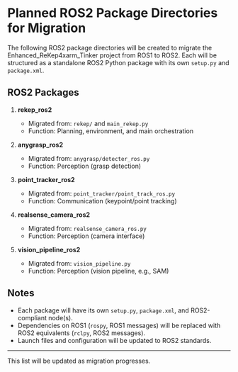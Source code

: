 # Planned ROS2 Package Directories for Migration

The following ROS2 package directories will be created to migrate the Enhanced_ReKep4xarm_Tinker project from ROS1 to ROS2. Each will be structured as a standalone ROS2 Python package with its own `setup.py` and `package.xml`.

## ROS2 Packages

1. **rekep_ros2**
   - Migrated from: `rekep/` and `main_rekep.py`
   - Function: Planning, environment, and main orchestration

2. **anygrasp_ros2**
   - Migrated from: `anygrasp/detecter_ros.py`
   - Function: Perception (grasp detection)

3. **point_tracker_ros2**
   - Migrated from: `point_tracker/point_track_ros.py`
   - Function: Communication (keypoint/point tracking)

4. **realsense_camera_ros2**
   - Migrated from: `realsense_camera_ros.py`
   - Function: Perception (camera interface)

5. **vision_pipeline_ros2**
   - Migrated from: `vision_pipeline.py`
   - Function: Perception (vision pipeline, e.g., SAM)

## Notes
- Each package will have its own `setup.py`, `package.xml`, and ROS2-compliant node(s).
- Dependencies on ROS1 (`rospy`, ROS1 messages) will be replaced with ROS2 equivalents (`rclpy`, ROS2 messages).
- Launch files and configuration will be updated to ROS2 standards.

---

This list will be updated as migration progresses.
